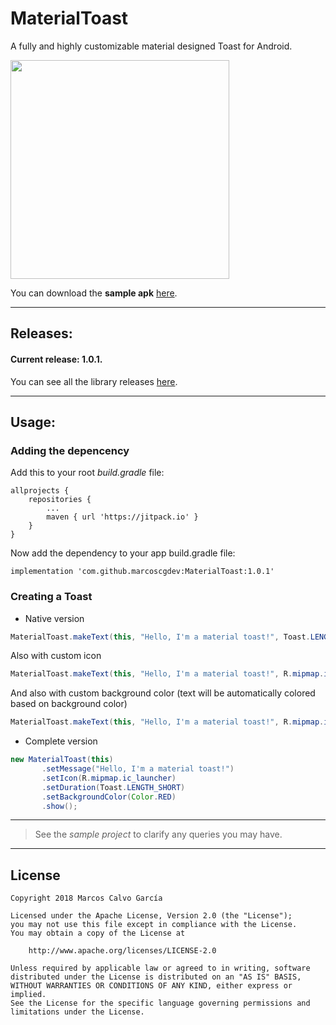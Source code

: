 # MaterialToast
A fully and highly customizable material designed Toast for Android.

<img src="https://raw.githubusercontent.com/marcoscgdev/MaterialToast/master/device-2018-12-22-164932.png" width="350">

You can download the **sample apk** [here](https://github.com/marcoscgdev/MaterialToast/releases/download/1.0.0/app-debug.apk).

---

## Releases:

#### Current release: 1.0.1.

You can see all the library releases [here](https://github.com/marcoscgdev/MaterialToast/releases).

---

## Usage:

### Adding the depencency

Add this to your root *build.gradle* file:

```
allprojects {
    repositories {
        ...
        maven { url 'https://jitpack.io' }
    }
}
```

Now add the dependency to your app build.gradle file:

```
implementation 'com.github.marcoscgdev:MaterialToast:1.0.1'
```

### Creating a Toast

 - Native version

```java
MaterialToast.makeText(this, "Hello, I'm a material toast!", Toast.LENGTH_SHORT).show();
```

Also with custom icon

```java
MaterialToast.makeText(this, "Hello, I'm a material toast!", R.mipmap.ic_launcher, Toast.LENGTH_SHORT).show();
```

And also with custom background color (text will be automatically colored based on background color)

```java
MaterialToast.makeText(this, "Hello, I'm a material toast!", R.mipmap.ic_launcher, Toast.LENGTH_SHORT).setBackgroundColor(Color.RED).show();
```

 - Complete version
 
 ```java
new MaterialToast(this)
        .setMessage("Hello, I'm a material toast!")
        .setIcon(R.mipmap.ic_launcher)
        .setDuration(Toast.LENGTH_SHORT)
        .setBackgroundColor(Color.RED)
        .show();
```

---
>See the *sample project* to clarify any queries you may have.

---

## License

```
Copyright 2018 Marcos Calvo García

Licensed under the Apache License, Version 2.0 (the "License");
you may not use this file except in compliance with the License.
You may obtain a copy of the License at

    http://www.apache.org/licenses/LICENSE-2.0

Unless required by applicable law or agreed to in writing, software
distributed under the License is distributed on an "AS IS" BASIS,
WITHOUT WARRANTIES OR CONDITIONS OF ANY KIND, either express or implied.
See the License for the specific language governing permissions and
limitations under the License.
```

